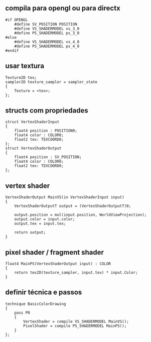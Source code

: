 ## compila para opengl ou para directx
```hlsl
#if OPENGL
	#define SV_POSITION POSITION
	#define VS_SHADERMODEL vs_3_0
	#define PS_SHADERMODEL ps_3_0
#else
	#define VS_SHADERMODEL vs_4_0
	#define PS_SHADERMODEL ps_4_0
#endif
```

## usar textura
```hlsl
Texture2D tex;
sampler2D texture_sampler = sampler_state
{
	Texture = <tex>;
};
```

## structs com propriedades
```hlsl
struct VertexShaderInput
{
	float4 position : POSITION0;
	float4 color : COLOR0;
	float2 tex: TEXCOORD0;
};
struct VertexShaderOutput
{
	float4 position : SV_POSITION;
	float4 color : COLOR0;
	float2 tex: TEXCOORD0;
};
```

## vertex shader
```hlsl
VertexShaderOutput MainVS(in VertexShaderInput input)
{
	VertexShaderOutputT output = (VertexShaderOutputT)0;
  
	output.position = mul(input.position, WorldViewProjection);
	output.color = input.color;
	output.tex = input.tex;
  
	return output;
}
```

## pixel shader / fragment shader
```hlsl
float4 MainPS(VertexShaderOutput input) : COLOR
{			
	return tex2D(texture_sampler, input.tex) * input.Color;
}
```

## definir técnica e passos
```hlsl
technique BasicColorDrawing
{
	pass P0
	{		
		VertexShader = compile VS_SHADERMODEL MainVS();
		PixelShader = compile PS_SHADERMODEL MainPS();
	}
};
```
